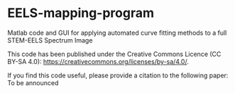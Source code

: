 # EELS-mapping-program
Matlab code and GUI for applying automated curve fitting methods to a full STEM-EELS Spectrum Image

This code has been published under the Creative Commons Licence (CC BY-SA 4.0): https://creativecommons.org/licenses/by-sa/4.0/.

If you find this code useful, please provide a citation to the following paper: To be announced
